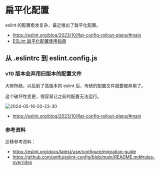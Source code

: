 # 扁平化配置

eslint 的配置愈发复杂，最近推出了扁平化配置。

- https://eslint.org/blog/2023/10/flat-config-rollout-plans/#main
- [ESLint 扁平化配置使用指南](https://juejin.cn/post/7282606413841580091)

## 从 .eslintrc 到 eslint.config.js

### v10 版本会弃用旧版本的配置文件

大势所趋，以后到了高版本的 eslint 后，传统的配置文件就要被弃用了。

这个破坏性变更，很容易让之前的配置无法运行。

![2024-05-16-20-23-30](https://cdn.jsdelivr.net/gh/ruan-cat/img-store/img/2024-05-16-20-23-30.png)

- https://eslint.org/blog/2023/10/flat-config-rollout-plans/#main

### 参考资料

迁移参考资料：

- https://eslint.org/docs/latest/use/configure/migration-guide
- https://github.com/antfu/eslint-config/blob/main/README.md#rules-overrides
